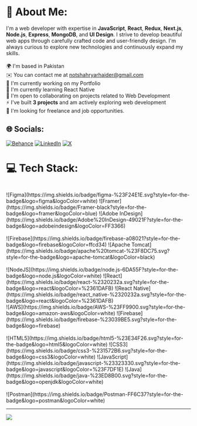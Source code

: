 # 💫 About Me:
I'm a web developer with expertise in **JavaScript**, **React**, **Redux**, **Next.js**, **Node.js**, **Express**, **MongoDB**, and **UI Design**. I strive to develop beautiful web apps through carefully crafted code and user-friendly design. I'm always curious to explore new technologies and continuously expand my skills.<br><br>🌍 I'm based in Pakistan<br>✉️ You can contact me at notshahryarhaider@gmail.com<br>🚀 I'm currently working on my Portfolio<br>🧠 I'm currently learning React Native<br>🤝 I'm open to collaborating on projects related to Web Development<br>⚡ I've built **3 projects** and am actively exploring web development<br>💼 I'm looking for freelance and job opportunities.



## 🌐 Socials:
[![Behance](https://img.shields.io/badge/Behance-1769ff?logo=behance&logoColor=white)](https://behance.net/@shahryarhaider) [![LinkedIn](https://img.shields.io/badge/LinkedIn-%230077B5.svg?logo=linkedin&logoColor=white)](https://linkedin.com/in/@yarhaider) [![X](https://img.shields.io/badge/X-black.svg?logo=X&logoColor=white)](https://x.com/@ShahryarCanCode) 

# 💻 Tech Stack:<br>
<br>
![Figma](https://img.shields.io/badge/figma-%23F24E1E.svg?style=for-the-badge&logo=figma&logoColor=white) ![Framer](https://img.shields.io/badge/Framer-black?style=for-the-badge&logo=framer&logoColor=blue) ![Adobe InDesign](https://img.shields.io/badge/Adobe%20InDesign-49021F?style=for-the-badge&logo=adobeindesign&logoColor=FF3366) <br>
<br>
![Firebase](https://img.shields.io/badge/firebase-a08021?style=for-the-badge&logo=firebase&logoColor=ffcd34) ![Apache Tomcat](https://img.shields.io/badge/apache%20tomcat-%23F8DC75.svg?style=for-the-badge&logo=apache-tomcat&logoColor=black) <br>
<br>
![NodeJS](https://img.shields.io/badge/node.js-6DA55F?style=for-the-badge&logo=node.js&logoColor=white) ![React](https://img.shields.io/badge/react-%2320232a.svg?style=for-the-badge&logo=react&logoColor=%2361DAFB) ![React Native](https://img.shields.io/badge/react_native-%2320232a.svg?style=for-the-badge&logo=react&logoColor=%2361DAFB) <br>
![AWS](https://img.shields.io/badge/AWS-%23FF9900.svg?style=for-the-badge&logo=amazon-aws&logoColor=white) ![Firebase](https://img.shields.io/badge/firebase-%23039BE5.svg?style=for-the-badge&logo=firebase) <br>
<br>
![HTML5](https://img.shields.io/badge/html5-%23E34F26.svg?style=for-the-badge&logo=html5&logoColor=white) ![CSS3](https://img.shields.io/badge/css3-%231572B6.svg?style=for-the-badge&logo=css3&logoColor=white) ![JavaScript](https://img.shields.io/badge/javascript-%23323330.svg?style=for-the-badge&logo=javascript&logoColor=%23F7DF1E) ![Java](https://img.shields.io/badge/java-%23ED8B00.svg?style=for-the-badge&logo=openjdk&logoColor=white) <br>
<br>
![Postman](https://img.shields.io/badge/Postman-FF6C37?style=for-the-badge&logo=postman&logoColor=white)

---
[![](https://visitcount.itsvg.in/api?id=ShahryarHaider&icon=0&color=0)](https://visitcount.itsvg.in)

<!-- Proudly created with GPRM ( https://gprm.itsvg.in ) -->
